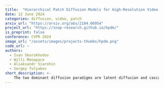 ```yaml
---
title:  "Hierarchical Patch Diffusion Models for High-Resolution Video Generation"
date: 12 June 2024
categories: diffusion, video, patch
arxiv_url: "https://arxiv.org/abs/2104.06954"
project_url: "https://snap-research.github.io/hpdm/"
is_preprint: false
conference: CVPR 2024
image_url: "/assets/images/projects-thumbs/hpdm.png"
code_url: ~
authors:
  - Ivan Skorokhodov
  - Willi Menapace
  - Aliaksandr Siarohin
  - Sergey Tulyakov
short_description: >-
    The two dominant diffusion paradigms are latent diffusion and cascaded diffusion. We propose a novel patch-based diffusion model that allows end-to-end training for high resolutions. The model is structured hierarchically and trained to denoise random patches of various scales in a coarse-to-fine manner. It achieves state-of-the-art results on class-conditional UCF-101 \(64 \times 256^2\) generation and promising scaling performance as a foundational \(64 \times 288\times 512\) text-to-video model.
---
```

